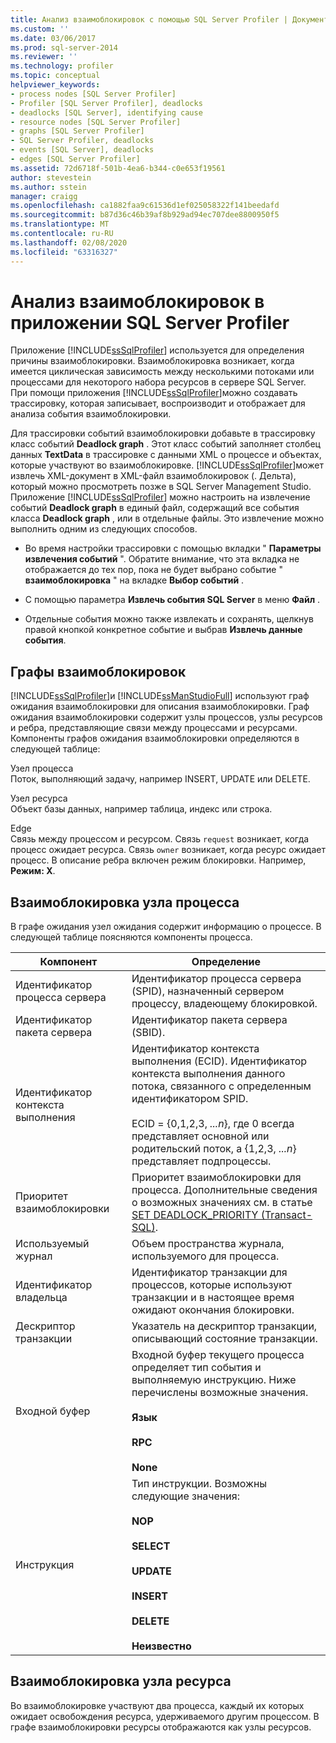 ```yaml
---
title: Анализ взаимоблокировок с помощью SQL Server Profiler | Документация Майкрософт
ms.custom: ''
ms.date: 03/06/2017
ms.prod: sql-server-2014
ms.reviewer: ''
ms.technology: profiler
ms.topic: conceptual
helpviewer_keywords:
- process nodes [SQL Server Profiler]
- Profiler [SQL Server Profiler], deadlocks
- deadlocks [SQL Server], identifying cause
- resource nodes [SQL Server Profiler]
- graphs [SQL Server Profiler]
- SQL Server Profiler, deadlocks
- events [SQL Server], deadlocks
- edges [SQL Server Profiler]
ms.assetid: 72d6718f-501b-4ea6-b344-c0e653f19561
author: stevestein
ms.author: sstein
manager: craigg
ms.openlocfilehash: ca1882faa9c61536d1ef025058322f141beedafd
ms.sourcegitcommit: b87d36c46b39af8b929ad94ec707dee8800950f5
ms.translationtype: MT
ms.contentlocale: ru-RU
ms.lasthandoff: 02/08/2020
ms.locfileid: "63316327"
---
```

# <a name="analyze-deadlocks-with-sql-server-profiler"></a>Анализ взаимоблокировок в приложении SQL Server Profiler
  Приложение [!INCLUDE[ssSqlProfiler](../../includes/sssqlprofiler-md.md)] используется для определения причины взаимоблокировки. Взаимоблокировка возникает, когда имеется циклическая зависимость между несколькими потоками или процессами для некоторого набора ресурсов в сервере SQL Server. При помощи приложения [!INCLUDE[ssSqlProfiler](../../includes/sssqlprofiler-md.md)]можно создавать трассировку, которая записывает, воспроизводит и отображает для анализа события взаимоблокировки.  
  
 Для трассировки событий взаимоблокировки добавьте в трассировку класс событий **Deadlock graph** . Этот класс событий заполняет столбец данных **TextData** в трассировке с данными XML о процессе и объектах, которые участвуют во взаимоблокировке. [!INCLUDE[ssSqlProfiler](../../includes/sssqlprofiler-md.md)]может извлечь XML-документ в XML-файл взаимоблокировок (. Дельта), который можно просмотреть позже в SQL Server Management Studio. Приложение [!INCLUDE[ssSqlProfiler](../../includes/sssqlprofiler-md.md)] можно настроить на извлечение событий **Deadlock graph** в единый файл, содержащий все события класса **Deadlock graph** , или в отдельные файлы. Это извлечение можно выполнить одним из следующих способов.  
  
-   Во время настройки трассировки с помощью вкладки " **Параметры извлечения событий** ". Обратите внимание, что эта вкладка не отображается до тех пор, пока не будет выбрано событие " **взаимоблокировка** " на вкладке **Выбор событий** .  
  
-   С помощью параметра **Извлечь события SQL Server** в меню **Файл** .  
  
-   Отдельные события можно также извлекать и сохранять, щелкнув правой кнопкой конкретное событие и выбрав **Извлечь данные события**.  
  
## <a name="deadlock-graphs"></a>Графы взаимоблокировок  
 [!INCLUDE[ssSqlProfiler](../../includes/sssqlprofiler-md.md)]и [!INCLUDE[ssManStudioFull](../../includes/ssmanstudiofull-md.md)] используют граф ожидания взаимоблокировки для описания взаимоблокировки. Граф ожидания взаимоблокировки содержит узлы процессов, узлы ресурсов и ребра, представляющие связи между процессами и ресурсами. Компоненты графов ожидания взаимоблокировки определяются в следующей таблице:  
  
 Узел процесса  
 Поток, выполняющий задачу, например INSERT, UPDATE или DELETE.  
  
 Узел ресурса  
 Объект базы данных, например таблица, индекс или строка.  
  
 Edge  
 Связь между процессом и ресурсом. Связь `request` возникает, когда процесс ожидает ресурса. Связь `owner` возникает, когда ресурс ожидает процесс. В описание ребра включен режим блокировки. Например, **Режим: X**.  
  
## <a name="deadlock-process-node"></a>Взаимоблокировка узла процесса  
 В графе ожидания узел ожидания содержит информацию о процессе. В следующей таблице поясняются компоненты процесса.  
  
|Компонент|Определение|  
|---------------|----------------|  
|Идентификатор процесса сервера|Идентификатор процесса сервера (SPID), назначенный сервером процессу, владеющему блокировкой.|  
|Идентификатор пакета сервера|Идентификатор пакета сервера (SBID).|  
|Идентификатор контекста выполнения|Идентификатор контекста выполнения (ECID). Идентификатор контекста выполнения данного потока, связанного с определенным идентификатором SPID.<br /><br /> ECID = {0,1,2,3, *...n*}, где 0 всегда представляет основной или родительский поток, а {1,2,3, *...n*} представляет подпроцессы.|  
|Приоритет взаимоблокировки|Приоритет взаимоблокировки для процесса. Дополнительные сведения о возможных значениях см. в статье [SET DEADLOCK_PRIORITY (Transact-SQL)](/sql/t-sql/statements/set-deadlock-priority-transact-sql).|  
|Используемый журнал|Объем пространства журнала, используемого для процесса.|  
|Идентификатор владельца|Идентификатор транзакции для процессов, которые используют транзакции и в настоящее время ожидают окончания блокировки.|  
|Дескриптор транзакции|Указатель на дескриптор транзакции, описывающий состояние транзакции.|  
|Входной буфер|Входной буфер текущего процесса определяет тип события и выполняемую инструкцию. Ниже перечислены возможные значения.<br /><br /> **Язык**<br /><br /> **RPC**<br /><br /> **None**|  
|Инструкция|Тип инструкции. Возможны следующие значения:<br /><br /> **NOP**<br /><br /> **SELECT**<br /><br /> **UPDATE**<br /><br /> **INSERT**<br /><br /> **DELETE**<br /><br /> **Неизвестно**|  
  
## <a name="deadlock-resource-node"></a>Взаимоблокировка узла ресурса  
 Во взаимоблокировке участвуют два процесса, каждый их которых ожидает освобождения ресурса, удерживаемого другим процессом. В графе взаимоблокировки ресурсы отображаются как узлы ресурсов.  
  
  
